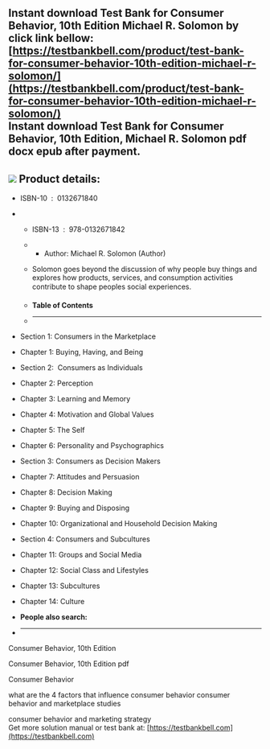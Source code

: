 Instant download **Test Bank for Consumer Behavior, 10th Edition Michael R. Solomon** by click link bellow:  
[https://testbankbell.com/product/test-bank-for-consumer-behavior-10th-edition-michael-r-solomon/](https://testbankbell.com/product/test-bank-for-consumer-behavior-10th-edition-michael-r-solomon/)  
**Instant download Test Bank for Consumer Behavior, 10th Edition, Michael R. Solomon pdf docx epub after payment.**
-------------------------------------------------------------------------------------------------------------------


![](https://testbankbell.com/wp-content/uploads/2023/05/0132671840_TB.jpg)
**Product details:**
--------------------


* ISBN-10 ‏ : ‎ 0132671840
* * ISBN-13 ‏ : ‎ 978-0132671842
  * * Author: Michael R. Solomon (Author)
   
  * Solomon goes beyond the discussion of why people buy things and explores how products, services, and consumption activities contribute to shape peoples social experiences.
  * **Table of Contents**
  * ---------------------
 
* Section 1: Consumers in the Marketplace
* Chapter 1: Buying, Having, and Being
* Section 2:  Consumers as Individuals
* Chapter 2: Perception
* Chapter 3: Learning and Memory
* Chapter 4: Motivation and Global Values
* Chapter 5: The Self
* Chapter 6: Personality and Psychographics
* Section 3: Consumers as Decision Makers
* Chapter 7: Attitudes and Persuasion
* Chapter 8: Decision Making
* Chapter 9: Buying and Disposing
* Chapter 10: Organizational and Household Decision Making
* Section 4: Consumers and Subcultures
* Chapter 11: Groups and Social Media
* Chapter 12: Social Class and Lifestyles
* Chapter 13: Subcultures
* Chapter 14: Culture
* **People also search:**
* -----------------------

Consumer Behavior, 10th Edition

Consumer Behavior, 10th Edition pdf

Consumer Behavior

what are the 4 factors that influence consumer behavior
consumer behavior and marketplace studies

consumer behavior and marketing strategy  
 Get more solution manual or test bank at: [https://testbankbell.com](https://testbankbell.com)
